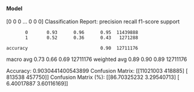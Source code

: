 #### Model
[0 0 0 ... 0 0 0]
Classification Report:
              precision    recall  f1-score   support

           0       0.93      0.96      0.95  11439888
           1       0.52      0.36      0.43   1271288

    accuracy                           0.90  12711176
   macro avg       0.73      0.66      0.69  12711176
weighted avg       0.89      0.90      0.89  12711176

Accuracy: 0.9030441400543899
Confusion Matrix:
[[11021003   418885]
 [  813538   457750]]
Confusion Matrix (%):
[[86.70325232  3.29540713]
 [ 6.40017887  3.60116169]]
